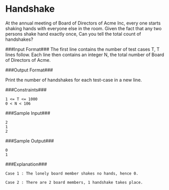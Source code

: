 Handshake
=========
At the annual meeting of Board of Directors of Acme Inc, every one starts shaking hands with everyone else in the room. Given the fact that any two persons shake hand exactly once, Can you tell the total count of handshakes?

###Input Format###
The first line contains the number of test cases T, T lines follow.
Each line then contains an integer N, the total number of Board of Directors of Acme.

###Output Format###

Print the number of handshakes for each test-case in a new line.

###Constraints###

```
1 <= T <= 1000
0 < N < 106
```

###Sample Input###

```
2
1
2
```

###Sample Output###

```
0
1
```

###Explanation###

```
Case 1 : The lonely board member shakes no hands, hence 0. 
```

```
Case 2 : There are 2 board members, 1 handshake takes place.
```